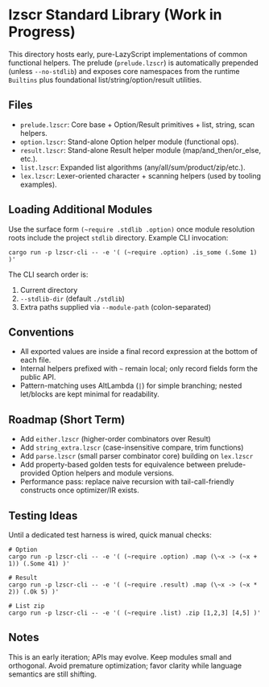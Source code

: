 # lzscr Standard Library (Work in Progress)

This directory hosts early, pure-LazyScript implementations of common functional helpers.
The prelude (`prelude.lzscr`) is automatically prepended (unless `--no-stdlib`) and exposes
core namespaces from the runtime `Builtins` plus foundational list/string/option/result utilities.

## Files

- `prelude.lzscr`: Core base + Option/Result primitives + list, string, scan helpers.
- `option.lzscr`: Stand-alone Option helper module (functional ops).
- `result.lzscr`: Stand-alone Result helper module (map/and_then/or_else, etc.).
- `list.lzscr`: Expanded list algorithms (any/all/sum/product/zip/etc.).
- `lex.lzscr`: Lexer-oriented character + scanning helpers (used by tooling examples).

## Loading Additional Modules

Use the surface form `(~require .stdlib .option)` once module resolution roots include the project `stdlib` directory. Example CLI invocation:

```
cargo run -p lzscr-cli -- -e '( (~require .option) .is_some (.Some 1) )'
```

The CLI search order is:
1. Current directory
2. `--stdlib-dir` (default `./stdlib`)
3. Extra paths supplied via `--module-path` (colon-separated)

## Conventions

- All exported values are inside a final record expression at the bottom of each file.
- Internal helpers prefixed with `~` remain local; only record fields form the public API.
- Pattern-matching uses AltLambda (`|`) for simple branching; nested let/blocks are kept minimal for readability.

## Roadmap (Short Term)

- Add `either.lzscr` (higher-order combinators over Result)
- Add `string_extra.lzscr` (case-insensitive compare, trim functions)
- Add `parse.lzscr` (small parser combinator core) building on `lex.lzscr`
- Add property-based golden tests for equivalence between prelude-provided Option helpers and module versions.
- Performance pass: replace naive recursion with tail-call-friendly constructs once optimizer/IR exists.

## Testing Ideas

Until a dedicated test harness is wired, quick manual checks:

```
# Option
cargo run -p lzscr-cli -- -e '( (~require .option) .map (\~x -> (~x + 1)) (.Some 41) )'

# Result
cargo run -p lzscr-cli -- -e '( (~require .result) .map (\~x -> (~x * 2)) (.Ok 5) )'

# List zip
cargo run -p lzscr-cli -- -e '( (~require .list) .zip [1,2,3] [4,5] )'
```

## Notes

This is an early iteration; APIs may evolve. Keep modules small and orthogonal. Avoid premature optimization; favor clarity while language semantics are still shifting.
